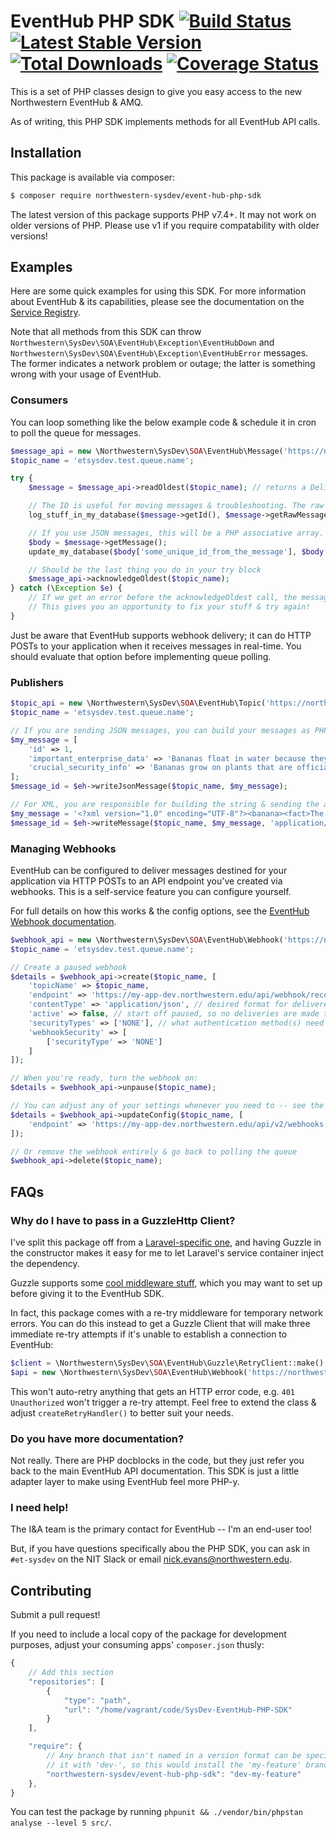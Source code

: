 # EventHub PHP SDK [![Build Status](https://travis-ci.org/NIT-Administrative-Systems/SysDev-EventHub-PHP-SDK.svg?branch=master)](https://travis-ci.org/NIT-Administrative-Systems/SysDev-EventHub-PHP-SDK) [![Latest Stable Version](https://poser.pugx.org/northwestern-sysdev/event-hub-php-sdk/v/stable)](https://packagist.org/packages/northwestern-sysdev/event-hub-php-sdk) [![Total Downloads](https://poser.pugx.org/northwestern-sysdev/event-hub-php-sdk/downloads)](https://packagist.org/packages/northwestern-sysdev/event-hub-php-sdk) [![Coverage Status](https://coveralls.io/repos/github/NIT-Administrative-Systems/SysDev-EventHub-PHP-SDK/badge.svg?branch=master)](https://coveralls.io/github/NIT-Administrative-Systems/SysDev-EventHub-PHP-SDK?branch=master)
This is a set of PHP classes design to give you easy access to the new Northwestern EventHub & AMQ.

As of writing, this PHP SDK implements methods for all EventHub API calls.

## Installation
This package is available via composer:

```sh
$ composer require northwestern-sysdev/event-hub-php-sdk
```

The latest version of this package supports PHP v7.4+. It may not work on older versions of PHP. Please use v1 if you require compatability with older versions!

## Examples
Here are some quick examples for using this SDK. For more information about EventHub & its capabilities, please see the documentation on the [Service Registry](https://apiserviceregistry.northwestern.edu/AMQ-Dashboard).

Note that all methods from this SDK can throw `Northwestern\SysDev\SOA\EventHub\Exception\EventHubDown` and `Northwestern\SysDev\SOA\EventHub\Exception\EventHubError` messages. The former indicates a network problem or outage; the latter is something wrong with your usage of EventHub.

### Consumers
You can loop something like the below example code & schedule it in cron to poll the queue for messages.

```php
$message_api = new \Northwestern\SysDev\SOA\EventHub\Message('https://northwestern-dev.apigee.net', 'my api key', new GuzzleHttp\Client);
$topic_name = 'etsysdev.test.queue.name';

try {
    $message = $message_api->readOldest($topic_name); // returns a DeliveredMessage object

    // The ID is useful for moving messages & troubleshooting. The raw message will be a plain text representation, ideal for logging!
    log_stuff_in_my_database($message->getId(), $message->getRawMessage());

    // If you use JSON messages, this will be a PHP associative array. For XML, you'll need to getRawMessage() and parse it yourself.
    $body = $message->getMessage();
    update_my_database($body['some_unique_id_from_the_message'], $body['some_other_info']['a_field']);

    // Should be the last thing you do in your try block
    $message_api->acknowledgeOldest($topic_name);
} catch (\Exception $e) {
    // If we get an error before the acknowledgeOldest call, the message won't be ack'd & removed from the queue.
    // This gives you an opportunity to fix your stuff & try again!
}
```

Just be aware that EventHub supports webhook delivery; it can do HTTP POSTs to your application when it receives messages in real-time. You should evaluate that option before implementing queue polling.

### Publishers
```php
$topic_api = new \Northwestern\SysDev\SOA\EventHub\Topic('https://northwestern-dev.apigee.net', 'my api key', new GuzzleHttp\Client);
$topic_name = 'etsysdev.test.queue.name';

// If you are sending JSON messages, you can build your messages as PHP associative arrays and send those.
$my_message = [
    'id' => 1,
    'important_enterprise_data' => 'Bananas float in water because they are less dense in comparison.',
    'crucial_security_info' => 'Bananas grow on plants that are officially considered an herb.',
];
$message_id = $eh->writeJsonMessage($topic_name, $my_message);

// For XML, you are responsible for building the string & sending the appropriate content type.
$my_message = '<?xml version="1.0" encoding="UTF-8"?><banana><fact>The banana is actually classified as a berry.</fact></banana>'; // but you're using an XML builder -- do whatever to cast to string
$message_id = $eh->writeMessage($topic_name, $my_message, 'application/xml');
```

### Managing Webhooks
EventHub can be configured to deliver messages destined for your application via HTTP POSTs to an API endpoint you've created via webhooks. This is a self-service feature you can configure yourself.

For full details on how this works & the config options, see the [EventHub Webhook documentation](https://apiserviceregistry.northwestern.edu/AMQ/Webhooks).

```php
$webhook_api = new \Northwestern\SysDev\SOA\EventHub\Webhook('https://northwestern-dev.apigee.net', 'my api key', new GuzzleHttp\Client);
$topic_name = 'etsysdev.test.queue.name';

// Create a paused webhook
$details = $webhook_api->create($topic_name, [
    'topicName' => $topic_name,
    'endpoint' => 'https://my-app-dev.northwestern.edu/api/webhook/receive', // the URL in your application
    'contentType' => 'application/json', // desired format for delivered messages
    'active' => false, // start off paused, so no deliveries are made to your app
    'securityTypes' => ['NONE'], // what authentication method(s) need to be done to authenticate w/ your endpoint -- see the webhook documentation for more info
    'webhookSecurity' => [
        ['securityType' => 'NONE']
    ]
]);

// When you're ready, turn the webhook on:
$details = $webhook_api->unpause($topic_name);

// You can adjust any of your settings whenever you need to -- see the EventHub docs for more info
$details = $webhook_api->updateConfig($topic_name, [
    'endpoint' => 'https://my-app-dev.northwestern.edu/api/v2/webhooks',
]);

// Or remove the webhook entirely & go back to polling the queue
$webhook_api->delete($topic_name);
```

## FAQs
### Why do I have to pass in a GuzzleHttp Client?
I've split this package off from a [Laravel-specific one](https://github.com/NIT-Administrative-Systems/SysDev-laravel-soa), and having Guzzle in the constructor makes it easy for me to let Laravel's service container inject the dependency.

Guzzle supports some [cool middleware stuff](http://docs.guzzlephp.org/en/stable/handlers-and-middleware.html), which you may want to set up before giving it to the EventHub SDK.

In fact, this package comes with a re-try middleware for temporary network errors. You can do this instead to get a Guzzle Client that will make three immediate re-try attempts if it's unable to establish a connection to EventHub:

```php
$client = \Northwestern\SysDev\SOA\EventHub\Guzzle\RetryClient::make();
$api = new \Northwestern\SysDev\SOA\EventHub\Webhook('https://northwestern-dev.apigee.net', 'my api key', $client);
```

This won't auto-retry anything that gets an HTTP error code, e.g. `401 Unauthorized` won't trigger a re-try attempt. Feel free to extend the class & adjust `createRetryHandler()` to better suit your needs.

### Do you have more documentation?
Not really. There are PHP docblocks in the code, but they just refer you back to the main EventHub API documentation. This SDK is just a little adapter layer to make using EventHub feel more PHP-y.

### I need help!
The I&A team is the primary contact for EventHub -- I'm an end-user too!

But, if you have questions specifically abou the PHP SDK, you can ask in `#et-sysdev` on the NIT Slack or email nick.evans@northwestern.edu.

## Contributing
Submit a pull request!

If you need to include a local copy of the package for development purposes, adjust your consuming apps' `composer.json` thusly:

```js
{
    // Add this section
    "repositories": [
        {
            "type": "path",
            "url": "/home/vagrant/code/SysDev-EventHub-PHP-SDK"
        }
    ],

    "require": {
        // Any branch that isn't named in a version format can be specified by prefixing
        // it with 'dev-', so this would install the 'my-feature' branch from a local copy of the package.
        "northwestern-sysdev/event-hub-php-sdk": "dev-my-feature"
    },
}
```

You can test the package by running `phpunit && ./vendor/bin/phpstan analyse --level 5 src/`.
